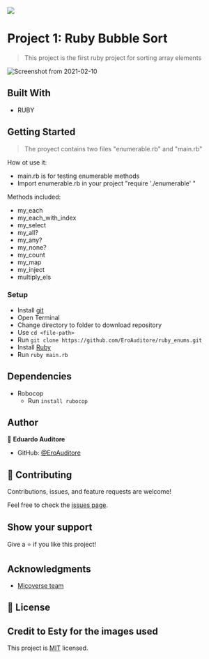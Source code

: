 ![](https://img.shields.io/badge/Microverse-blueviolet)

# Project 1: Ruby Bubble Sort

> This project is the first ruby project for sorting array elements

![Screenshot from 2021-02-10](https://user-images.githubusercontent.com/60273425/107563541-d065ae80-6ba6-11eb-9130-eebf768cace2.PNG)

## Built With

- RUBY

## Getting Started

> The proyect contains two files "enumerable.rb" and "main.rb"

How ot use it:

- main.rb is for testing enumerable methods
- Import enumerable.rb in your project "require './enumerable' "

Methods included:

- my_each
- my_each_with_index
- my_select
- my_all?
- my_any?
- my_none?
- my_count
- my_map
- my_inject
- multiply_els

### Setup

- Install [git](https://git-scm.com/downloads)
- Open Terminal
- Change directory to folder to download repository
- Use `cd <file-path>`
- Run `git clone https://github.com/EroAuditore/ruby_enums.git`
- Install [Ruby](https://ruby-doc.org/downloads/)
- Run `ruby main.rb`

## Dependencies

- Robocop
  - Run `install rubocop`

## Author

👤 **Eduardo Auditore**

- GitHub: [@EroAuditore](https://github.com/EroAuditore)

## 🤝 Contributing

Contributions, issues, and feature requests are welcome!

Feel free to check the [issues page](https://github.com/issues).

## Show your support

Give a ⭐️ if you like this project!

## Acknowledgments

- [Micoverse team](https://microverse.pathwright.com/library/fast-track-curriculum/69047/path/step/57421588/)

## 📝 License

## Credit to Esty for the images used

This project is [MIT](https://opensource.org/licenses/MIT) licensed.
